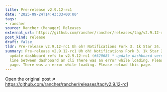 ```yaml
---
title: Pre-release v2.9.12-rc1
date: '2025-09-24T14:43:33+00:00'
tags:
- rancher
source: Rancher (Manager) Releases
external_url: https://github.com/rancher/rancher/releases/tag/v2.9.12-rc1
post_kind: release
draft: false
tldr: Pre-release v2.9.12-rc1 Uh oh! Notifications Fork 3. 1k Star 24.
summary: Pre-release v2.9.12-rc1 Uh oh! Notifications Fork 3. 1k Star 24. 7k b7885d9
  update dashboard refs to v2.9.12-rc1 (#52068) * update dashboard version * add emtpy
  line between dashboard an cli There was an error while loading. Please reload this
  page. There was an error while loading. Please reload this page.
---
```

Open the original post ↗ https://github.com/rancher/rancher/releases/tag/v2.9.12-rc1
